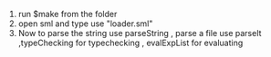 1) run $make from the folder 
2) open sml and type use "loader.sml"
3) Now to parse the string use parseString <string>, parse a file use parseIt <filename>,typeChecking <filename> for typechecking , evalExpList <filename> for evaluating
